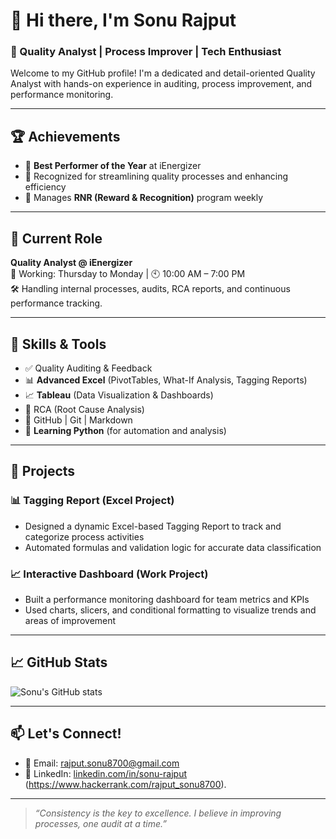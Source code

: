 # 👋 Hi there, I'm Sonu Rajput

### 🎯 Quality Analyst | Process Improver | Tech Enthusiast

Welcome to my GitHub profile! I'm a dedicated and detail-oriented Quality Analyst with hands-on experience in auditing, process improvement, and performance monitoring.

---

## 🏆 Achievements
- 🏅 **Best Performer of the Year** at iEnergizer
- 🎯 Recognized for streamlining quality processes and enhancing efficiency
- 🍫 Manages **RNR (Reward & Recognition)** program weekly

---

## 💼 Current Role
**Quality Analyst @ iEnergizer**  
📅 Working: Thursday to Monday | 🕙 10:00 AM – 7:00 PM  
🛠 Handling internal processes, audits, RCA reports, and continuous performance tracking.

---

## 🔧 Skills & Tools
- ✅ Quality Auditing & Feedback
- 📊 **Advanced Excel** (PivotTables, What-If Analysis, Tagging Reports)
- 📈 **Tableau** (Data Visualization & Dashboards)
- 🧠 RCA (Root Cause Analysis)
- 🧰 GitHub | Git | Markdown
- 🐍 **Learning Python** (for automation and analysis)

---

## 🚀 Projects

### 📊 Tagging Report (Excel Project)
- Designed a dynamic Excel-based Tagging Report to track and categorize process activities
- Automated formulas and validation logic for accurate data classification

### 📈 Interactive Dashboard (Work Project)
- Built a performance monitoring dashboard for team metrics and KPIs
- Used charts, slicers, and conditional formatting to visualize trends and areas of improvement

---

## 📈 GitHub Stats
![Sonu's GitHub stats](https://github-readme-stats.vercel.app/api?username=Sonu87003&show_icons=true&theme=default)

---

## 📫 Let's Connect!
- 📧 Email: rajput.sonu8700@gmail.com  
- 💼 LinkedIn: [linkedin.com/in/sonu-rajput](https://www.linkedin.com/in/sonu-rajput-957788225)
(https://www.hackerrank.com/rajput_sonu8700).

---

> *“Consistency is the key to excellence. I believe in improving processes, one audit at a time.”*
